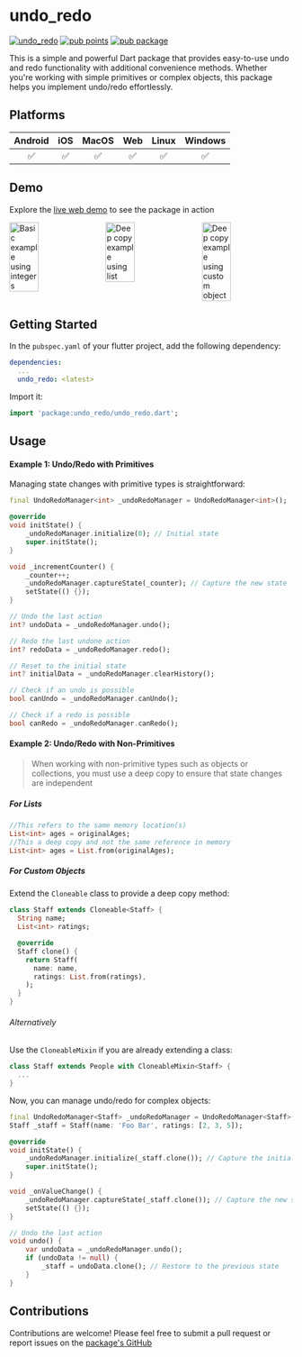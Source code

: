 # undo_redo
[![undo_redo](https://github.com/moasfar-javed/undo_redo/actions/workflows/dart.yml/badge.svg)](https://github.com/fluttercommunity/plus_plugins/actions/workflows/share_plus.yaml)
[![pub points](https://img.shields.io/pub/points/undo_redo?color=2E8B57&label=pub%20points)](https://pub.dev/packages/lines_of_code/score)
[![pub package](https://img.shields.io/pub/v/undo_redo.svg)](https://pub.dev/packages/lines_of_code)

This is a simple and powerful Dart package that provides easy-to-use undo and redo functionality with additional convenience methods. Whether you're working with simple primitives or complex objects, this package helps you implement undo/redo effortlessly.

## Platforms

| Android | iOS | MacOS | Web | Linux | Windows |
| :-----: | :-: | :---: | :-: | :---: | :-----: |
|   ✅    | ✅  |  ✅   | ✅  |  ✅   |   ✅    |

## Demo

Explore the [live web demo](https://undo-redo.dijinx.com) to see the package in action

<div style="display: flex; justify-content: space-between;">
    <img src="https://media.giphy.com/media/iW9U8xDb8SMFEreLxv/giphy.gif" alt="Basic example using integers" style="width: 32%;"/>
    <img src="https://media.giphy.com/media/DVkeKmZS8riMYb8EPb/giphy.gif" alt="Deep copy example using list" style="width: 32%;"/>
    <img src="https://media.giphy.com/media/tnXGfJze1OpGJxiBjk/giphy.gif" alt="Deep copy example using custom object" style="width: 32%;"/>
</div>

## Getting Started

In the `pubspec.yaml` of your flutter project, add the following dependency:

```yaml
dependencies:
  ...
  undo_redo: <latest>
```

Import it:

```dart
import 'package:undo_redo/undo_redo.dart';
```

## Usage

#### Example 1: Undo/Redo with Primitives
Managing state changes with primitive types is straightforward:

```dart
final UndoRedoManager<int> _undoRedoManager = UndoRedoManager<int>();

@override
void initState() {
    _undoRedoManager.initialize(0); // Initial state
    super.initState();
}

void _incrementCounter() {
    _counter++;
    _undoRedoManager.captureState(_counter); // Capture the new state
    setState(() {});
}

// Undo the last action
int? undoData = _undoRedoManager.undo();

// Redo the last undone action
int? redoData = _undoRedoManager.redo();

// Reset to the initial state
int? initialData = _undoRedoManager.clearHistory();

// Check if an undo is possible
bool canUndo = _undoRedoManager.canUndo();

// Check if a redo is possible
bool canRedo = _undoRedoManager.canRedo();
```

#### Example 2: Undo/Redo with Non-Primitives

> When working with non-primitive types such as objects or collections, you must use a deep copy to ensure that state changes are independent

##### For Lists

```dart
//This refers to the same memory location(s)
List<int> ages = originalAges; 
//This a deep copy and not the same reference in memory
List<int> ages = List.from(originalAges); 
```
##### For Custom Objects
Extend the `Cloneable` class to provide a deep copy method:

```dart
class Staff extends Cloneable<Staff> {
  String name;
  List<int> ratings;

  @override
  Staff clone() {
    return Staff(
      name: name,
      ratings: List.from(ratings),
    );
  }
}
```

###### Alternatively
Use the `CloneableMixin` if you are already extending a class:

```dart
class Staff extends People with CloneableMixin<Staff> {
  ...
}
```

Now, you can manage undo/redo for complex objects:

```dart
final UndoRedoManager<Staff> _undoRedoManager = UndoRedoManager<Staff>();
Staff _staff = Staff(name: 'Foo Bar', ratings: [2, 3, 5]);

@override
void initState() {
    _undoRedoManager.initialize(_staff.clone()); // Capture the initial state
    super.initState();
}

void _onValueChange() {
    _undoRedoManager.captureState(_staff.clone()); // Capture the new state
    setState(() {});
}

// Undo the last action
void undo() {
    var undoData = _undoRedoManager.undo();
    if (undoData != null) {
        _staff = undoData.clone(); // Restore to the previous state
    }
}
```
## Contributions

Contributions are welcome! Please feel free to submit a pull request or report issues on the [package's GitHub](https://github.com/Moasfar-Javed/undo_redo)
